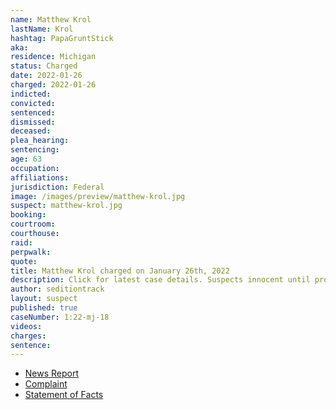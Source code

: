 ```yaml
---
name: Matthew Krol
lastName: Krol
hashtag: PapaGruntStick
aka:
residence: Michigan
status: Charged
date: 2022-01-26
charged: 2022-01-26
indicted:
convicted:
sentenced:
dismissed:
deceased:
plea_hearing:
sentencing:
age: 63
occupation:
affiliations:
jurisdiction: Federal
image: /images/preview/matthew-krol.jpg
suspect: matthew-krol.jpg
booking:
courtroom:
courthouse:
raid:
perpwalk:
quote:
title: Matthew Krol charged on January 26th, 2022
description: Click for latest case details. Suspects innocent until proven guilty.
author: seditiontrack
layout: suspect
published: true
caseNumber: 1:22-mj-18
videos:
charges:
sentence:
---
```


- [News Report](https://www.detroitnews.com/story/news/local/michigan/2022/02/23/federal-officials-charge-genesee-county-man-jan-6-siege-us-capitol/6909036001/)
- [Complaint](https://www.justice.gov/usao-dc/case-multi-defendant/file/1476366/download)
- [Statement of Facts](https://www.justice.gov/usao-dc/case-multi-defendant/file/1476371/download)
